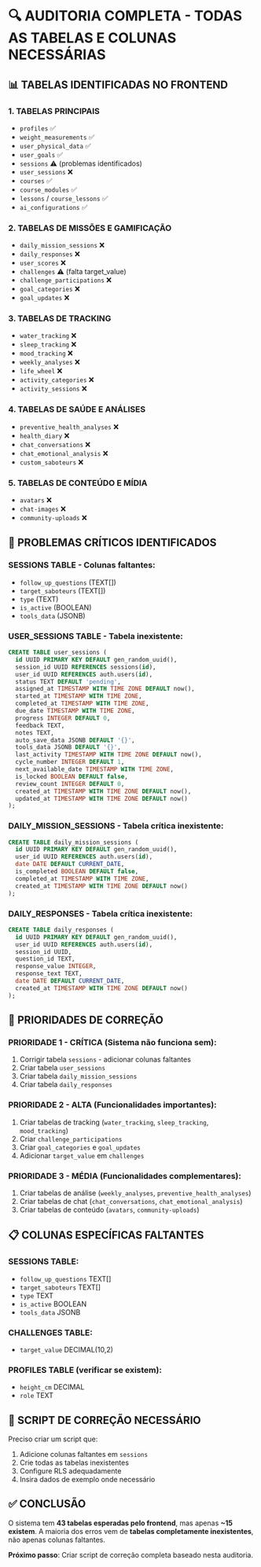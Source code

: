 # 🔍 AUDITORIA COMPLETA - TODAS AS TABELAS E COLUNAS NECESSÁRIAS

## 📊 TABELAS IDENTIFICADAS NO FRONTEND

### 1. **TABELAS PRINCIPAIS**
- `profiles` ✅
- `weight_measurements` ✅
- `user_physical_data` ✅
- `user_goals` ✅
- `sessions` ⚠️ (problemas identificados)
- `user_sessions` ❌
- `courses` ✅
- `course_modules` ✅
- `lessons` / `course_lessons` ✅
- `ai_configurations` ✅

### 2. **TABELAS DE MISSÕES E GAMIFICAÇÃO**
- `daily_mission_sessions` ❌
- `daily_responses` ❌
- `user_scores` ❌
- `challenges` ⚠️ (falta target_value)
- `challenge_participations` ❌
- `goal_categories` ❌
- `goal_updates` ❌

### 3. **TABELAS DE TRACKING**
- `water_tracking` ❌
- `sleep_tracking` ❌
- `mood_tracking` ❌
- `weekly_analyses` ❌
- `life_wheel` ❌
- `activity_categories` ❌
- `activity_sessions` ❌

### 4. **TABELAS DE SAÚDE E ANÁLISES**
- `preventive_health_analyses` ❌
- `health_diary` ❌
- `chat_conversations` ❌
- `chat_emotional_analysis` ❌
- `custom_saboteurs` ❌

### 5. **TABELAS DE CONTEÚDO E MÍDIA**
- `avatars` ❌
- `chat-images` ❌
- `community-uploads` ❌

## 🚨 PROBLEMAS CRÍTICOS IDENTIFICADOS

### **SESSIONS TABLE** - Colunas faltantes:
- `follow_up_questions` (TEXT[])
- `target_saboteurs` (TEXT[])
- `type` (TEXT)
- `is_active` (BOOLEAN)
- `tools_data` (JSONB)

### **USER_SESSIONS TABLE** - Tabela inexistente:
```sql
CREATE TABLE user_sessions (
  id UUID PRIMARY KEY DEFAULT gen_random_uuid(),
  session_id UUID REFERENCES sessions(id),
  user_id UUID REFERENCES auth.users(id),
  status TEXT DEFAULT 'pending',
  assigned_at TIMESTAMP WITH TIME ZONE DEFAULT now(),
  started_at TIMESTAMP WITH TIME ZONE,
  completed_at TIMESTAMP WITH TIME ZONE,
  due_date TIMESTAMP WITH TIME ZONE,
  progress INTEGER DEFAULT 0,
  feedback TEXT,
  notes TEXT,
  auto_save_data JSONB DEFAULT '{}',
  tools_data JSONB DEFAULT '{}',
  last_activity TIMESTAMP WITH TIME ZONE DEFAULT now(),
  cycle_number INTEGER DEFAULT 1,
  next_available_date TIMESTAMP WITH TIME ZONE,
  is_locked BOOLEAN DEFAULT false,
  review_count INTEGER DEFAULT 0,
  created_at TIMESTAMP WITH TIME ZONE DEFAULT now(),
  updated_at TIMESTAMP WITH TIME ZONE DEFAULT now()
);
```

### **DAILY_MISSION_SESSIONS** - Tabela crítica inexistente:
```sql
CREATE TABLE daily_mission_sessions (
  id UUID PRIMARY KEY DEFAULT gen_random_uuid(),
  user_id UUID REFERENCES auth.users(id),
  date DATE DEFAULT CURRENT_DATE,
  is_completed BOOLEAN DEFAULT false,
  completed_at TIMESTAMP WITH TIME ZONE,
  created_at TIMESTAMP WITH TIME ZONE DEFAULT now()
);
```

### **DAILY_RESPONSES** - Tabela crítica inexistente:
```sql
CREATE TABLE daily_responses (
  id UUID PRIMARY KEY DEFAULT gen_random_uuid(),
  user_id UUID REFERENCES auth.users(id),
  session_id UUID,
  question_id TEXT,
  response_value INTEGER,
  response_text TEXT,
  date DATE DEFAULT CURRENT_DATE,
  created_at TIMESTAMP WITH TIME ZONE DEFAULT now()
);
```

## 🎯 PRIORIDADES DE CORREÇÃO

### **PRIORIDADE 1 - CRÍTICA** (Sistema não funciona sem):
1. Corrigir tabela `sessions` - adicionar colunas faltantes
2. Criar tabela `user_sessions` 
3. Criar tabela `daily_mission_sessions`
4. Criar tabela `daily_responses`

### **PRIORIDADE 2 - ALTA** (Funcionalidades importantes):
1. Criar tabelas de tracking (`water_tracking`, `sleep_tracking`, `mood_tracking`)
2. Criar `challenge_participations`
3. Criar `goal_categories` e `goal_updates`
4. Adicionar `target_value` em `challenges`

### **PRIORIDADE 3 - MÉDIA** (Funcionalidades complementares):
1. Criar tabelas de análise (`weekly_analyses`, `preventive_health_analyses`)
2. Criar tabelas de chat (`chat_conversations`, `chat_emotional_analysis`)
3. Criar tabelas de conteúdo (`avatars`, `community-uploads`)

## 📋 COLUNAS ESPECÍFICAS FALTANTES

### **SESSIONS TABLE**:
- `follow_up_questions` TEXT[]
- `target_saboteurs` TEXT[]
- `type` TEXT
- `is_active` BOOLEAN
- `tools_data` JSONB

### **CHALLENGES TABLE**:
- `target_value` DECIMAL(10,2)

### **PROFILES TABLE** (verificar se existem):
- `height_cm` DECIMAL
- `role` TEXT

## 🔧 SCRIPT DE CORREÇÃO NECESSÁRIO

Preciso criar um script que:
1. Adicione colunas faltantes em `sessions`
2. Crie todas as tabelas inexistentes
3. Configure RLS adequadamente
4. Insira dados de exemplo onde necessário

## ✅ CONCLUSÃO

O sistema tem **43 tabelas esperadas pelo frontend**, mas apenas **~15 existem**. 
A maioria dos erros vem de **tabelas completamente inexistentes**, não apenas colunas faltantes.

**Próximo passo**: Criar script de correção completa baseado nesta auditoria.